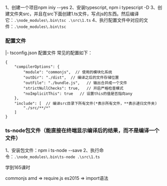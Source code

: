 1、创建一个项目npm iniy --yes
2、安装typescript, npm i typescript -D
3、创建文件夹src，并且在src下面创建1.ts文件，写点js的东西。然后编译它：`.\node_modules\.bin\tsc .\src\1.ts`
4、执行配置文件中对应的文件：`.\node_modules\.bin\tsc`





### 配置文件
|- tsconfig.json   配置文件
常见的配置如下：
```
{
    "compilerOptions": {
        "module": "commonjs",  // 使用的模块化系统
        "outDir": "./dist",  // 编译之后的文件存储位置
        "outFile": "./bundle.js",   // 输出合并成一个文件
        "strictNullChecks": true,   // 开启严格检查模式
        "noImplicitThis": true   // 设置this的值是否指向any
    },
    "include": [  // 编译src目录下所有文件(*表示所有文件，**表示递归文件夹)
        "./src/**/*"
    ]
}
```


### ts-node包文件（能直接在终端显示编译后的结果，而不是编译一个文件）
1、安装包文件：npm i ts-node --save
2、执行命令：`.\node_modules\.bin\ts-node .\src\1.ts`



学到165课时









commonjs
amd  => require.js
es2015 => import语法





